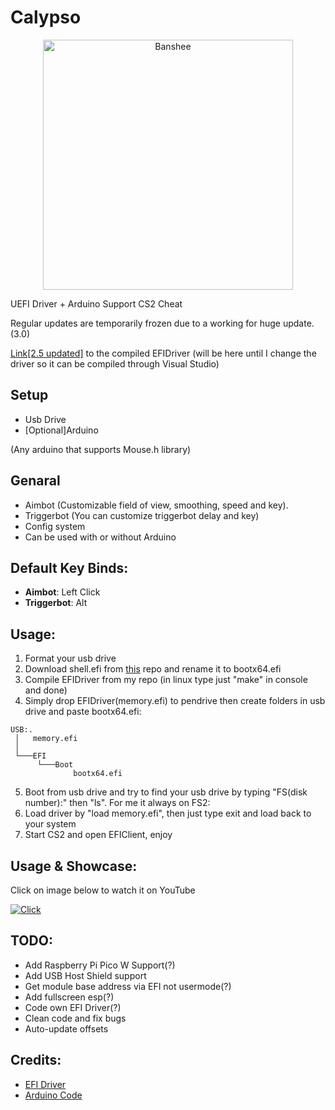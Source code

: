 # Calypso

<p align="center">
<img src="https://i.imgur.com/0VWHi0u.png" alt="Banshee" width="400" />
</p>

UEFI Driver + Arduino Support CS2 Cheat

Regular updates are temporarily frozen due to a working for huge update. (3.0)

[Link[2.5 updated]](https://mega.nz/file/DlAV0QaQ#XDajJ3kTm4gqqzBYPOdKnABkS7poS7nIDM7CR6YJDDI) to the compiled EFIDriver (will be here until I change the driver so it can be compiled through Visual Studio)

## Setup
- Usb Drive
- [Optional]Arduino

(Any arduino that supports Mouse.h library)

## Genaral
- Aimbot (Customizable field of view, smoothing, speed and key).
- Triggerbot (You can customize triggerbot delay and key)
- Config system
- Can be used with or without Arduino

## Default Key Binds:

- **Aimbot**: Left Click
- **Triggerbot**: Alt

## Usage:
1. Format your usb drive
2. Download shell.efi from [this](https://github.com/tianocore/edk2-archive/blob/master/ShellBinPkg/UefiShell/X64/Shell.efi) repo and rename it to bootx64.efi
3. Compile EFIDriver from my repo (in linux type just "make" in console and done)
4. Simply drop EFIDriver(memory.efi) to pendrive then create folders in usb drive and paste bootx64.efi:
```
USB:.
 │   memory.efi
 │
 └───EFI
      └───Boot
              bootx64.efi
```
5. Boot from usb drive and try to find your usb drive by typing "FS(disk number):" then "ls". For me it always on FS2:
6. Load driver by "load memory.efi", then just type exit and load back to your system
7. Start CS2 and open EFIClient, enjoy 

## Usage & Showcase:
Click on image below to watch it on YouTube

[![Click](http://i3.ytimg.com/vi/J-yl2FgI6eo/hqdefault.jpg)](https://youtu.be/FY2V1YdpacM)

## TODO:
+ Add Raspberry Pi Pico W Support(?)
+ Add USB Host Shield support
+ Get module base address via EFI not usermode(?)
+ Add fullscreen esp(?)
+ Code own EFI Driver(?)
+ Clean code and fix bugs
+ Auto-update offsets

## Credits:
+ [EFI Driver](https://github.com/TheCruZ/EFI_Driver_Access)
+ [Arduino Code](https://github.com/backpack-0x1337/CyberAim-Valorant/)
